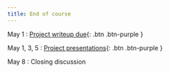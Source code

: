 ```yaml
---
title: End of course
---
```


May 1
: [Project writeup due](){: .btn .btn-purple }

May 1, 3, 5
: [Project presentations](){: .btn .btn-purple }

May 8
: Closing discussion
